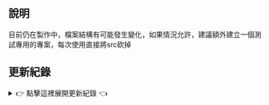 ## 說明

目前仍在製作中，檔案結構有可能發生變化，如果情況允許，建議額外建立一個測試專用的專案，每次使用直接將src砍掉


## 更新紀錄

<details>
<summary>👉 點擊這裡展開更新紀錄 👈</summary>

<hr>

<details>
<summary>0523｜檔案結構重構與建立會員VUE</summary>

- **新增**
  - Vue會員頁面簡易建立完成
  - 會員頁面功能HTML功能規劃
  - 通用浮窗元件
- **更新**
  - 檔案結構整體重構
  - 登入區引用新增22條名言作者

</details>

<details>
<summary>0522｜註冊頁面驗證條件完善與響應式精修</summary>

- **更新**
  - 註冊頁面響應式設計細微調整並美化
  - 驗證條件細條規則與提示詞
  - 註冊步驟元件所有文字整理至 data.message 集中管理

</details>

<details>
<summary>0521｜註冊頁面完成元件化、驗證條件與響應式</summary>

- **更新**
  - 註冊頁面完成元件化
  - 註冊頁面基本驗證功能完成
  - 註冊頁面基本響應式設計完成

</details>

<details>
<summary>0520｜註冊頁面Step1完成元件化與驗證條件</summary>

- **更新**
  - 註冊頁面的 Step1 完成元件化
  - Step1 的帳號、密碼、重複密碼的驗證功能完成

</details>

<details>
<summary>0519｜更新字體與 VUE 註冊頁面元件化 (未完成)</summary>

- **新增**
  - src新增王翰宗開源系列字體(根目錄有設捷徑)
- **更新**
  - 註冊頁面嘗試元件化，但尚未完成

</details>

<details>
<summary>0518｜會員專區 WEB 與 登入註冊 VUE</summary>

- **新增**
  - 會員專區初步功能完成
  - 增加 檔案結構與待更新 備忘文件
- **更新**
  - 將 登入與註冊 轉成VUE寫法(src資料夾)

</details>

<details>
#<summary>0517｜註冊與登入頁面 - WEB 初版</summary>

- **新增**
  - 登入頁面大致效果展示
  - 註冊頁面簡易流程展示(未完成)
  - 使用 Themes.css 來統一管理主題顏色

</details>

</details>